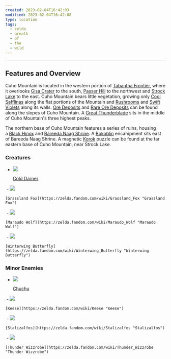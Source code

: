 ```yaml
---
created: 2023-02-04T16:42:03
modified: 2023-02-04T16:42:08
type: location
tags:
  - zelda
  - breath
  - of
  - the
  - wild
---
```

___

## Features and Overview
Cuho Mountain is located in the western portion of [Tabantha Frontier](https://zelda.fandom.com/wiki/Tabantha_Frontier "Tabantha Frontier"), where it overlooks [Gisa Crater](https://zelda.fandom.com/wiki/Gisa_Crater "Gisa Crater") to the south, [Passer Hill](https://zelda.fandom.com/wiki/Passer_Hill "Passer Hill") to the northwest and [Strock Lake](https://zelda.fandom.com/wiki/Strock_Lake "Strock Lake") to the east. Cuho Mountain bears little vegetation, growing only [Cool Safflinas](https://zelda.fandom.com/wiki/Cool_Safflina "Cool Safflina") along the flat portions of the Mountain and [Rushrooms](https://zelda.fandom.com/wiki/Rushroom "Rushroom") and [Swift Violets](https://zelda.fandom.com/wiki/Swift_Violet "Swift Violet") along its walls. [Ore Deposits](https://zelda.fandom.com/wiki/Ore_Deposit "Ore Deposit") and [Rare Ore Deposits](https://zelda.fandom.com/wiki/Rare_Ore_Deposit "Rare Ore Deposit") can be found along the slopes of Cuho Mountain. A [Great Thunderblade](https://zelda.fandom.com/wiki/Great_Thunderblade "Great Thunderblade") sits in the middle of Cuho Mountain's three highest peaks.

The northern base of Cuho Mountain features a series of ruins, housing a [Black Hinox](https://zelda.fandom.com/wiki/Black_Hinox "Black Hinox") and [Bareeda Naag Shrine](https://zelda.fandom.com/wiki/Bareeda_Naag_Shrine "Bareeda Naag Shrine"). A [Bokoblin](https://zelda.fandom.com/wiki/Bokoblin "Bokoblin") encampment sits east of Bareeda Naag Shrine. A magnetic [Korok](https://zelda.fandom.com/wiki/Korok "Korok") puzzle can be found at the far eastern base of Cuho Mountain, near Strock Lake.

### Creatures
-   [![](https://static.wikia.nocookie.net/zelda_gamepedia_en/images/3/3d/BotW_Cold_Darner_Model.png/revision/latest/scale-to-width-down/120?cb=20200926204850&format=original)](https://static.wikia.nocookie.net/zelda_gamepedia_en/images/3/3d/BotW_Cold_Darner_Model.png/revision/latest?cb=20200926204850)
    
    [Cold Darner](https://zelda.fandom.com/wiki/Cold_Darner "Cold Darner")
    
 -   [![](https://static.wikia.nocookie.net/zelda_gamepedia_en/images/c/cb/BotW_Grassland_Fox_Model.png/revision/latest/scale-to-width-down/120?cb=20210317071613&format=original)](https://static.wikia.nocookie.net/zelda_gamepedia_en/images/c/cb/BotW_Grassland_Fox_Model.png/revision/latest?cb=20210317071613)
    
    [Grassland Fox](https://zelda.fandom.com/wiki/Grassland_Fox "Grassland Fox")
    
 -   [![](https://static.wikia.nocookie.net/zelda_gamepedia_en/images/f/fa/BotW_Maraudo_Wolf_Model.png/revision/latest/scale-to-width-down/120?cb=20210609211735&format=original)](https://static.wikia.nocookie.net/zelda_gamepedia_en/images/f/fa/BotW_Maraudo_Wolf_Model.png/revision/latest?cb=20210609211735)
    
    [Maraudo Wolf](https://zelda.fandom.com/wiki/Maraudo_Wolf "Maraudo Wolf")
    
 -   [![](https://static.wikia.nocookie.net/zelda_gamepedia_en/images/d/da/BotW_Winterwing_Butterfly_Model.png/revision/latest/scale-to-width-down/120?cb=20180426025710&format=original)](https://static.wikia.nocookie.net/zelda_gamepedia_en/images/d/da/BotW_Winterwing_Butterfly_Model.png/revision/latest?cb=20180426025710)
    
    [Winterwing Butterfly](https://zelda.fandom.com/wiki/Winterwing_Butterfly "Winterwing Butterfly")
    

### Minor Enemies
-   [![](https://static.wikia.nocookie.net/zelda_gamepedia_en/images/c/c9/BotW_Chuchu_Model_3.png/revision/latest/scale-to-width-down/120?cb=20170725185022&format=original)](https://static.wikia.nocookie.net/zelda_gamepedia_en/images/c/c9/BotW_Chuchu_Model_3.png/revision/latest?cb=20170725185022)
    
    [Chuchu](https://zelda.fandom.com/wiki/Chuchu "Chuchu")
    
 -   [![](https://static.wikia.nocookie.net/zelda_gamepedia_en/images/d/d9/BotW_Keese_Model.png/revision/latest/scale-to-width-down/120?cb=20171226215243&format=original)](https://static.wikia.nocookie.net/zelda_gamepedia_en/images/d/d9/BotW_Keese_Model.png/revision/latest?cb=20171226215243)
    
    [Keese](https://zelda.fandom.com/wiki/Keese "Keese")
    
 -   [![](https://static.wikia.nocookie.net/zelda_gamepedia_en/images/5/59/BotW_Stalizalfos_Model.png/revision/latest/scale-to-width-down/120?cb=20170604163917&format=original)](https://static.wikia.nocookie.net/zelda_gamepedia_en/images/5/59/BotW_Stalizalfos_Model.png/revision/latest?cb=20170604163917)
    
    [Stalizalfos](https://zelda.fandom.com/wiki/Stalizalfos "Stalizalfos")
    
 -   [![](https://static.wikia.nocookie.net/zelda_gamepedia_en/images/b/bc/BotW_Thunder_Wizzrobe_Model.png/revision/latest/scale-to-width-down/109?cb=20190223032046&format=original)](https://static.wikia.nocookie.net/zelda_gamepedia_en/images/b/bc/BotW_Thunder_Wizzrobe_Model.png/revision/latest?cb=20190223032046)
    
    [Thunder Wizzrobe](https://zelda.fandom.com/wiki/Thunder_Wizzrobe "Thunder Wizzrobe")